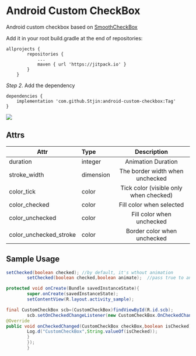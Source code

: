 # Android Custom CheckBox

Android custom checkbox based on [SmoothCheckBox](https://github.com/andyxialm/SmoothCheckBox)

Add it in your root build.gradle at the end of repositories:

```
allprojects {
		repositories {
			...
			maven { url 'https://jitpack.io' }
		}
	}
```

*Step 2*. Add the dependency

```
dependencies {
    implementation 'com.github.Stjin:android-custom-checkbox:Tag'
}
```

![](https://github.com/iGenius-Srl/android-custom-checkbox/blob/master/assets/smoothcb.gif?raw=true)

## Attrs

|Attr|Type|Description|
|---|:---|:---:|
|duration|integer|Animation Duration|
|stroke_width|dimension|The border width when unchecked|
|color_tick|color|Tick color (visible only when checked)|
|color_checked|color|Fill color when selected|
|color_unchecked|color|Fill color when unchecked|
|color_unchecked_stroke|color|Border color when unchecked|

## Sample Usage

```java
setChecked(boolean checked); //by default, it's wthout animation
        setChecked(boolean checked,boolean animate);  //pass true to animate
```

```java
protected void onCreate(Bundle savedInstanceState){
        super.onCreate(savedInstanceState);
        setContentView(R.layout.activity_sample);

final CustomCheckBox scb=(CustomCheckBox)findViewById(R.id.scb);
        scb.setOnCheckedChangeListener(new CustomCheckBox.OnCheckedChangeListener(){
@Override
public void onCheckedChanged(CustomCheckBox checkBox,boolean isChecked){
        Log.d("CustomCheckBox",String.valueOf(isChecked));
        }
        });
        }
```